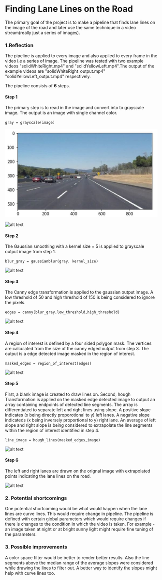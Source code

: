 # **Finding Lane Lines on the Road**

The primary goal of the project is to make a pipeline that finds lane lines on the image of the road and later use the same technique in a video stream(really just a series of images).


### 1.Reflection

The pipeline is applied to every image and also applied to every frame in the video i.e a series of image. The pipeline was tested with two example videos "solidWhiteRight.mp4" and "solidYellowLeft.mp4".The output of the example videos are "solidWhiteRight_output.mp4" "solidYellowLeft_output.mp4" respectively. 

The pipeline consists of **6** steps.

#### Step 1
The primary step is to read in the image and convert into to grayscale image. The output is an image with single channel color.

`gray = grayscale(image)`

![](test_images_output/SolidWhiteCurve.JPG?raw=true "Original_image")

![alt text](C:\Users\meenunat\Desktop\Folder\car\Self_Driving\P1\test_images_output\SolidWhiteCurve_grayscale.JPG "grayscale_output")

#### Step 2
The Gaussian smoothing with a kernel size = 5 is applied to grayscale output image from step 1.

`blur_gray = gaussianblur(gray, kernel_size)`

![alt text](C:\Users\meenunat\Desktop\Folder\car\Self_Driving\P1\test_images_output\SolidWhiteCurve_gaussian.JPG "gaussian_output")

#### Step 3
The Canny edge transformation is applied to the gaussian output image. A low threshold of 50 and high threshold of 150 is being considered to ignore the pixels.

`edges = canny(blur_gray,low_threshold,high_threshold)`

![alt text](C:\Users\meenunat\Desktop\Folder\car\Self_Driving\P1\test_images_output\SolidWhiteCurve_canny.JPG "canny_output")

#### Step 4
A region of interest is defined by a four sided polygon mask. The vertices are calculated from the size of the canny edged output from step 3. The output is a edge detected image masked in the region of interest.

`masked_edges = region_of_interest(edges)`

![alt text](C:\Users\meenunat\Desktop\Folder\car\Self_Driving\P1\test_images_output\region_of_interest.JPG "region_of_interest_output")

#### Step 5
First, a blank image is created to draw lines on. Second, hough Transformation is applied on the masked edge detected image to output an array containing endpoints of detected line segments. The array is differentiated to separate left and right lines using slope. A positive slope indicates (x being directly proporotional to y) left lanes. A negative slope indicateds (x being inversely proportional to y) right lane. An average of left slope and right slope is being considered to extrapolate the line segments within the region of interest identified in step 4.

`line_image = hough_lines(masked_edges,image)` 

![alt text](C:\Users\meenunat\Desktop\Folder\car\Self_Driving\P1\test_images_output\extrapolate.JPG "extrapolated_output")


#### Step 6
The left and right lanes are drawn on the orignal image with extrapolated points indicating the lane lines on the road. 

![alt text](C:\Users\meenunat\Desktop\Folder\car\Self_Driving\P1\test_images_output\final_output.JPG "Final_output")


### 2. Potential shortcomings

One potential shortcoming would be what would happen when the lane lines are curve lines. This would require change in pipeline. The pipeline is defined with certain global parameters which would require changes if there is changes to the condition in which the video is taken. For example - an image taken at night or at bright sunny light might require fine tuning of the parameters.


### 3. Possible improvements

A color space filter would be better to render better results. Also the line segments above the median range of the average slopes were considered while drawing the lines to filter out. A better way to identify the slopes might help with curve lines too. 
